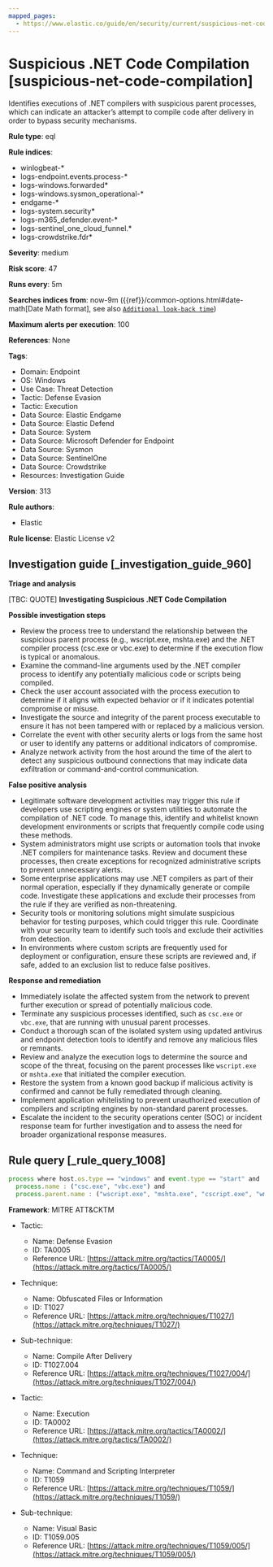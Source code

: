 ```yaml
---
mapped_pages:
  - https://www.elastic.co/guide/en/security/current/suspicious-net-code-compilation.html
---
```


# Suspicious .NET Code Compilation [suspicious-net-code-compilation]

Identifies executions of .NET compilers with suspicious parent processes, which can indicate an attacker’s attempt to compile code after delivery in order to bypass security mechanisms.

**Rule type**: eql

**Rule indices**:

* winlogbeat-*
* logs-endpoint.events.process-*
* logs-windows.forwarded*
* logs-windows.sysmon_operational-*
* endgame-*
* logs-system.security*
* logs-m365_defender.event-*
* logs-sentinel_one_cloud_funnel.*
* logs-crowdstrike.fdr*

**Severity**: medium

**Risk score**: 47

**Runs every**: 5m

**Searches indices from**: now-9m ({{ref}}/common-options.html#date-math[Date Math format], see also [`Additional look-back time`](docs-content://solutions/security/detect-and-alert/create-detection-rule.md#rule-schedule))

**Maximum alerts per execution**: 100

**References**: None

**Tags**:

* Domain: Endpoint
* OS: Windows
* Use Case: Threat Detection
* Tactic: Defense Evasion
* Tactic: Execution
* Data Source: Elastic Endgame
* Data Source: Elastic Defend
* Data Source: System
* Data Source: Microsoft Defender for Endpoint
* Data Source: Sysmon
* Data Source: SentinelOne
* Data Source: Crowdstrike
* Resources: Investigation Guide

**Version**: 313

**Rule authors**:

* Elastic

**Rule license**: Elastic License v2

## Investigation guide [_investigation_guide_960]

**Triage and analysis**

[TBC: QUOTE]
**Investigating Suspicious .NET Code Compilation**

**Possible investigation steps**

* Review the process tree to understand the relationship between the suspicious parent process (e.g., wscript.exe, mshta.exe) and the .NET compiler process (csc.exe or vbc.exe) to determine if the execution flow is typical or anomalous.
* Examine the command-line arguments used by the .NET compiler process to identify any potentially malicious code or scripts being compiled.
* Check the user account associated with the process execution to determine if it aligns with expected behavior or if it indicates potential compromise or misuse.
* Investigate the source and integrity of the parent process executable to ensure it has not been tampered with or replaced by a malicious version.
* Correlate the event with other security alerts or logs from the same host or user to identify any patterns or additional indicators of compromise.
* Analyze network activity from the host around the time of the alert to detect any suspicious outbound connections that may indicate data exfiltration or command-and-control communication.

**False positive analysis**

* Legitimate software development activities may trigger this rule if developers use scripting engines or system utilities to automate the compilation of .NET code. To manage this, identify and whitelist known development environments or scripts that frequently compile code using these methods.
* System administrators might use scripts or automation tools that invoke .NET compilers for maintenance tasks. Review and document these processes, then create exceptions for recognized administrative scripts to prevent unnecessary alerts.
* Some enterprise applications may use .NET compilers as part of their normal operation, especially if they dynamically generate or compile code. Investigate these applications and exclude their processes from the rule if they are verified as non-threatening.
* Security tools or monitoring solutions might simulate suspicious behavior for testing purposes, which could trigger this rule. Coordinate with your security team to identify such tools and exclude their activities from detection.
* In environments where custom scripts are frequently used for deployment or configuration, ensure these scripts are reviewed and, if safe, added to an exclusion list to reduce false positives.

**Response and remediation**

* Immediately isolate the affected system from the network to prevent further execution or spread of potentially malicious code.
* Terminate any suspicious processes identified, such as `csc.exe` or `vbc.exe`, that are running with unusual parent processes.
* Conduct a thorough scan of the isolated system using updated antivirus and endpoint detection tools to identify and remove any malicious files or remnants.
* Review and analyze the execution logs to determine the source and scope of the threat, focusing on the parent processes like `wscript.exe` or `mshta.exe` that initiated the compiler execution.
* Restore the system from a known good backup if malicious activity is confirmed and cannot be fully remediated through cleaning.
* Implement application whitelisting to prevent unauthorized execution of compilers and scripting engines by non-standard parent processes.
* Escalate the incident to the security operations center (SOC) or incident response team for further investigation and to assess the need for broader organizational response measures.


## Rule query [_rule_query_1008]

```js
process where host.os.type == "windows" and event.type == "start" and
  process.name : ("csc.exe", "vbc.exe") and
  process.parent.name : ("wscript.exe", "mshta.exe", "cscript.exe", "wmic.exe", "svchost.exe", "rundll32.exe", "cmstp.exe", "regsvr32.exe")
```

**Framework**: MITRE ATT&CKTM

* Tactic:

    * Name: Defense Evasion
    * ID: TA0005
    * Reference URL: [https://attack.mitre.org/tactics/TA0005/](https://attack.mitre.org/tactics/TA0005/)

* Technique:

    * Name: Obfuscated Files or Information
    * ID: T1027
    * Reference URL: [https://attack.mitre.org/techniques/T1027/](https://attack.mitre.org/techniques/T1027/)

* Sub-technique:

    * Name: Compile After Delivery
    * ID: T1027.004
    * Reference URL: [https://attack.mitre.org/techniques/T1027/004/](https://attack.mitre.org/techniques/T1027/004/)

* Tactic:

    * Name: Execution
    * ID: TA0002
    * Reference URL: [https://attack.mitre.org/tactics/TA0002/](https://attack.mitre.org/tactics/TA0002/)

* Technique:

    * Name: Command and Scripting Interpreter
    * ID: T1059
    * Reference URL: [https://attack.mitre.org/techniques/T1059/](https://attack.mitre.org/techniques/T1059/)

* Sub-technique:

    * Name: Visual Basic
    * ID: T1059.005
    * Reference URL: [https://attack.mitre.org/techniques/T1059/005/](https://attack.mitre.org/techniques/T1059/005/)



